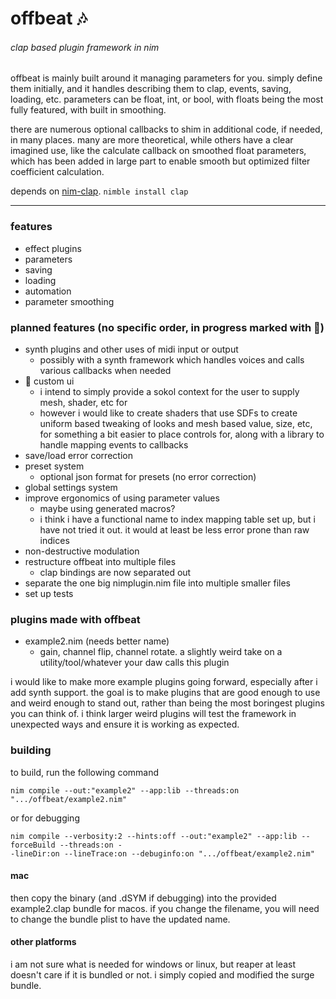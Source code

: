 # offbeat 🎶
###### clap based plugin framework in nim

offbeat is mainly built around it managing parameters for you. simply define them initially, and it handles describing them to clap, events, saving, loading, etc. parameters can be float, int, or bool, with floats being the most fully featured, with built in smoothing.

there are numerous optional callbacks to shim in additional code, if needed, in many places. many are more theoretical, while others have a clear imagined use, like the calculate callback on smoothed float parameters, which has been added in large part to enable smooth but optimized filter coefficient calculation.

depends on [nim-clap](https://github.com/morganholly/nim-clap). `nimble install clap`

---

### features
- effect plugins
- parameters
- saving
- loading
- automation
- parameter smoothing

### planned features (no specific order, in progress marked with 🧪)
- synth plugins and other uses of midi input or output
  - possibly with a synth framework which handles voices and calls various callbacks when needed
- 🧪 custom ui
  - i intend to simply provide a sokol context for the user to supply mesh, shader, etc for
  - however i would like to create shaders that use SDFs to create uniform based tweaking of looks and mesh based value, size, etc, for something a bit easier to place controls for, along with a library to handle mapping events to callbacks
- save/load error correction
- preset system
  - optional json format for presets (no error correction)
- global settings system
- improve ergonomics of using parameter values
  - maybe using generated macros?
  - i think i have a functional name to index mapping table set up, but i have not tried it out. it would at least be less error prone than raw indices
- non-destructive modulation
- restructure offbeat into multiple files
  - clap bindings are now separated out
- separate the one big nimplugin.nim file into multiple smaller files
- set up tests

### plugins made with offbeat
- example2.nim (needs better name)
  - gain, channel flip, channel rotate. a slightly weird take on a utility/tool/whatever your daw calls this plugin

i would like to make more example plugins going forward, especially after i add synth support. the goal is to make plugins that are good enough to use and weird enough to stand out, rather than being the most boringest plugins you can think of. i think larger weird plugins will test the framework in unexpected ways and ensure it is working as expected.

### building
to build, run the following command
```
nim compile --out:"example2" --app:lib --threads:on ".../offbeat/example2.nim"
```
or for debugging
```
nim compile --verbosity:2 --hints:off --out:"example2" --app:lib --forceBuild --threads:on -
-lineDir:on --lineTrace:on --debuginfo:on ".../offbeat/example2.nim"
```

#### mac
then copy the binary (and .dSYM if debugging) into the provided example2.clap bundle for macos. if you change the filename, you will need to change the bundle plist to have the updated name.

#### other platforms
i am not sure what is needed for windows or linux, but reaper at least doesn't care if it is bundled or not. i simply copied and modified the surge bundle.
